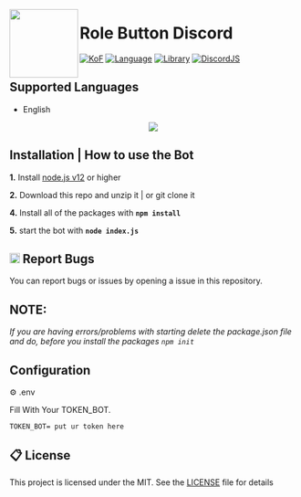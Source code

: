 <a href="https://dsc.gg/kof/"><img width="120" height="120" align="left" style="float: left" src="https://upload.wikimedia.org/wikipedia/commons/thumb/2/23/CIA_logo_%282021%29.svg/444px-CIA_logo_%282021%29.svg.png"></a>
# Role Button Discord

[![KoF](https://img.shields.io/discord/857314563639476275?color=5865F2&logo=discord&logoColor=white&style=for-the-badge)](https://dsc.gg/kof/)
[![Language](https://img.shields.io/github/languages/top/ProbablyRaging/CreatorBot?color=f0db4f&logoColor=white&style=for-the-badge)]()
[![Library](https://img.shields.io/badge/library-discord.js-5865f2?style=for-the-badge)](https://www.npmjs.com/package/discord.js)
[![DiscordJS](https://img.shields.io/npm/v/discord.js.svg?maxAge=3600&style=for-the-badge)](https://www.npmjs.com/package/discord.js)

## Supported Languages
-   English

<p align="center">
  <img src="./pict/pict1.gif"</a>
  </p>

## Installation | How to use the Bot

 **1.** Install [node.js v12](https://nodejs.org/api/cli.html#cli_unhandled_rejections_mode) or higher

 **2.** Download this repo and unzip it    |    or git clone it
 
 **4.** Install all of the packages with **`npm install`**
 
 **5.** start the bot with **`node index.js`**<br/>
 
 ## <img src = "https://cdn.discordapp.com/emojis/867093601962950666.png?v=1" width = "18"> Report Bugs

You can report bugs or issues by opening a issue in this repository.
 
 ## **NOTE:**

*If you are having errors/problems with starting delete the package.json file and do, before you install the packages `npm init`*
<br>

## Configuration
⚙ .env

Fill With Your TOKEN_BOT.
```
TOKEN_BOT= put ur token here
```

## 📋 License
This project is licensed under the MIT. See the [LICENSE](https://github.com/GarudaID/Role-button-discord-2022/blob/main/LICENSE) file for details
